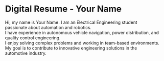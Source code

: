 # Digital Resume - Your Name  

Hi, my name is Your Name. I am an Electrical Engineering student passionate about automation and robotics.  
I have experience in autonomous vehicle navigation, power distribution, and quality control engineering.  
I enjoy solving complex problems and working in team-based environments.  
My goal is to contribute to innovative engineering solutions in the automotive industry.

